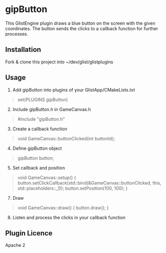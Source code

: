 # gipButton
This GlistEngine plugin draws a blue button on the screen with the given coordinates. The button sends the clicks to a callback function for further processes.

## Installation
Fork & clone this project into ~/dev/glist/glistplugins

## Usage
1. Add gipButton into plugins of your GlistApp/CMakeLists.txt
> set(PLUGINS gipButton)

2. Include gipButton.h in GameCanvas.h
> #include "gipButton.h"

3. Create a callback function
> void GameCanvas::buttonClicked(int buttonId);

4. Define gipButton object
> gipButton button;

5. Set callback and position
> void GameCanvas::setup() {
>     button.setClickCallback(std::bind(&GameCanvas::buttonClicked, this, std::placeholders::_1));
>     button.setPosition(100, 100);
> }

7. Draw
> void GameCanvas::draw() {
>     button.draw();
> }

8. Listen and process the clicks in your callback function

## Plugin Licence
Apache 2
